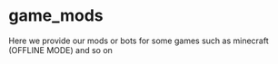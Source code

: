 # game_mods
Here we provide our mods or bots for some games such as minecraft (OFFLINE MODE) and so on
